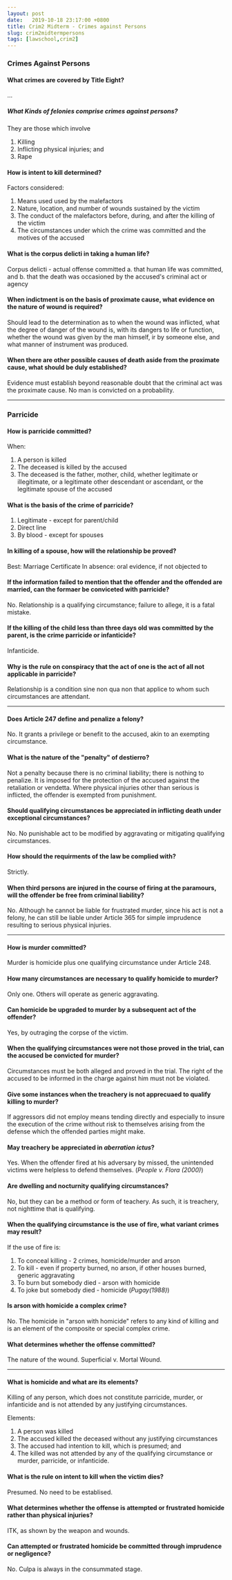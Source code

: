 ```yaml
---
layout: post
date:   2019-10-18 23:17:00 +0800
title: Crim2 Midterm - Crimes against Persons
slug: crim2midtermpersons
tags: [lawschool,crim2]
---
```


### Crimes Against Persons

#### What crimes are covered by Title Eight?
...

##### What Kinds of felonies comprise crimes against persons?
They are those which involve
1. Killing
2. Inflicting physical injuries; and
3. Rape

#### How is intent to kill determined?
Factors considered:
1. Means used used by the malefactors
2. Nature, location, and number of wounds sustained by the victim
3. The conduct of the malefactors before, during, and after the killing of the victim
4. The circumstances under which the crime was committed and the motives of the accused

#### What is the corpus delicti in taking a human life?
Corpus delicti \- actual offense committed
a. that human life was committed, and
b. that the death was occasioned by the accused's criminal act or agency

#### When indictment is on the basis of proximate cause, what evidence on the nature of wound is required?
Should lead to the determination as to when the wound was inflicted, what the degree of danger of the wound is, with its dangers to life or function, whether the wound was given by the man himself, ir by someone else, and what manner of instrument was produced.

#### When there are other possible causes of death aside from the proximate cause, what should be duly established?
Evidence must establish beyond reasonable doubt that the criminal act was the proximate cause. No man is convicted on a probability.

***

### Parricide

#### How is parricide committed?
When:
1. A person is killed
2. The deceased is killed by the accused
3. The deceased is the father, mother, child, whether legitimate or illegitimate, or a legitimate other descendant or ascendant, or the legitimate spouse of the accused

#### What is the basis of the crime of parricide?
1. Legitimate - except for parent/child
2. Direct line
3. By blood - except for spouses

#### In killing of a spouse, how will the relationship be proved?
Best: Marriage Certificate
In absence: oral evidence, if not objected to

#### If the information failed to mention that the offender and the offended are married, can the formaer be conviceted with parricide?
No. Relationship is a qualifying circumstance; failure to allege, it is a fatal mistake.

#### If the killing of the child less than three days old was committed by the parent, is the crime parricide or infanticide?
Infanticide.

#### Why is the rule on conspiracy that the act of one is the act of all not applicable in parricide?
Relationship is a condition sine non qua non that applice to whom such circumstances are attendant.

***

#### Does Article 247 define and penalize a felony?
No. It grants a privilege or benefit to the accused, akin to an exempting circumstance.

#### What is the nature of the "penalty" of destierro?
Not a penalty because there is no criminal liability; there is nothing to penalize. It is imposed for the protection of the accused against the retaliation or vendetta.
Where physical injuries other than serious is inflicted, the offender is exempted from punishment.

#### Should qualifying circumstances be appreciated in inflicting death under exceptional circumstances?
No. No punishable act to be modified by aggravating or mitigating qualifying circumstances.

#### How should the requirments of the law be complied with?
Strictly.

#### When third persons are injured in the course of firing at the paramours, will the offender be free from criminal liability?
No. Although he cannot be liable for frustrated murder, since his act is not a felony, he can still be liable under Article 365 for simple imprudence resulting to serious physical injuries.

***

#### How is murder committed?
Murder is homicide plus one qualifying circumstance under Article 248.

#### How many circumstances are necessary to qualify homicide to murder?
Only one. Others will operate as generic aggravating.

#### Can homicide be upgraded to murder by a subsequent act of the offender?
Yes, by outraging the corpse of the victim.

#### When the qualifying circumstances were not those proved in the trial, can the accused be convicted for murder?
Circumstances must be both alleged and proved in the trial. The right of the accused to be informed in the charge against him must not be violated.

#### Give some instances when the treachery is not apprecuaed to qualify killing to murder?
If aggressors did not employ means tending directly and especially to insure the execution of the crime without risk to themselves arising from the defense which the offended parties might make.

#### May treachery be appreciated in _aberration ictus_?
Yes. When the offender fired at his adversary by missed, the unintended victims were helpless to defend themselves. (_People v. Flora (2000)_)

#### Are dwelling and nocturnity qualifying circumstances?
No, but they can be a method or form of teachery. As such, it is treachery, not nighttime that is qualifying.

#### When the qualifying circumstance is the use of fire, what variant crimes may result?
If the use of fire is:
1. To conceal killing - 2 crimes, homicide/murder and arson
2. To kill - even if property burned, no arson, if other houses burned, generic aggravating
3. To burn but somebody died - arson with homicide
4. To joke but somebody died - homicide (_Pugay(1988)_)

#### Is arson with homicide a complex crime?
No. The homicide in "arson with homicide" refers to any kind of killing and is an element of the composite or special complex crime.

#### What determines whether the offense committed?
The nature of the wound. Superficial v. Mortal Wound.

***

#### What is homicide and what are its elements?
Killing of any person, which does not constitute parricide, murder, or infanticide and is not attended by any justifying circumstances.

Elements:
1. A person was killed
2. The accused killed the deceased without any justifying circumstances
3. The accused had intention to kill, which is presumed; and
4. The killed was not attended by any of the qualifying circumstance or murder, parricide, or infanticide.

#### What is the rule on intent to kill when the victim dies?
Presumed. No need to be establised.

#### What determines whether the offense is attempted or frustrated homicide rather than physical injuries?
ITK, as shown by the weapon and wounds.

#### Can attempted or frustrated homicide be committed through imprudence or negligence?
No. Culpa is always in the consummated stage.
